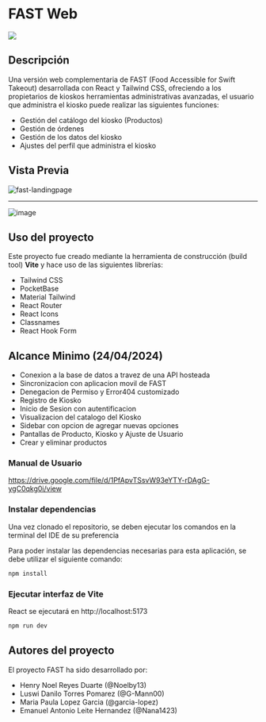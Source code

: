 # FAST Web
<img src="https://img.shields.io/badge/STATUS-DEVELOPING%20-green">

## Descripción

Una versión web complementaria de FAST (Food Accessible for Swift Takeout) desarrollada con React y Tailwind CSS, ofreciendo a los propietarios de kioskos herramientas administrativas avanzadas, el usuario que administra el kiosko puede realizar las siguientes funciones:
- Gestión del catálogo del kiosko (Productos)
- Gestión de órdenes
- Gestión de los datos del kiosko
- Ajustes del perfil que administra el kiosko

## Vista Previa

![fast-landingpage](https://github.com/G-Mann00/fast-web/assets/103607877/f997bde3-47c3-44f9-8487-b653e767b7ab)
<hr>

![image](https://github.com/G-Mann00/fast-web/assets/103607877/f40e0ae9-5866-4a10-8723-490f05bae195)



## Uso del proyecto

Este proyecto fue creado mediante la herramienta de construcción (build tool) **Vite** y hace uso de las siguientes librerías:
- Tailwind CSS
- PocketBase
- Material Tailwind
- React Router
- React Icons
- Classnames
- React Hook Form

## Alcance Minimo (24/04/2024)
- Conexion a la base de datos a travez de una API hosteada
- Sincronizacion con aplicacion movil de FAST
- Denegacion de Permiso y Error404 customizado
- Registro de Kiosko
- Inicio de Sesion con autentificacion
- Visualizacion del catalogo del Kiosko
- Sidebar con opcion de agregar nuevas opciones
- Pantallas de Producto, Kiosko y Ajuste de Usuario
- Crear y eliminar productos

### Manual de Usuario
https://drive.google.com/file/d/1PfApvTSsvW93eYTY-rDAgG-ygC0qkg0i/view

### Instalar dependencias

Una vez clonado el repositorio, se deben ejecutar los comandos en la terminal del IDE de su preferencia

Para poder instalar las dependencias necesarias para esta aplicación, se debe utilizar el siguiente comando:
```bash
npm install
```

### Ejecutar interfaz de Vite

React se ejecutará en http://localhost:5173
```bash
npm run dev
```

## Autores del proyecto

El proyecto FAST ha sido desarrollado por:
- Henry Noel Reyes Duarte (@Noelby13)
- Luswi Danilo Torres Pomarez (@G-Mann00)
- Maria Paula Lopez Garcia (@garcia-lopez)
- Emanuel Antonio Leite Hernandez (@Nana1423)
